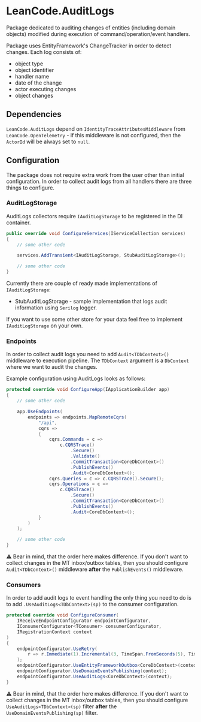 # LeanCode.AuditLogs

Package dedicated to auditing changes of entities (including domain objects) modified during execution of command/operation/event handlers.

Package uses EntityFramework's ChangeTracker in order to detect changes. Each log consists of:
- object type
- object identifier
- handler name
- date of the change
- actor executing changes
- object changes

## Dependencies

`LeanCode.AuditLogs` depend on `IdentityTraceAttributesMiddleware` from  `LeanCode.OpenTelemetry` - if this middleware is not configured, then the `ActorId` will be always set to `null`.

## Configuration

The package does not require extra work from the user other than initial configuration. In order to collect audit logs from all handlers there are three things to configure.

### AuditLogStorage

AuditLogs collectors require `IAuditLogStorage` to be registered in the DI container.

```csharp
public override void ConfigureServices(IServiceCollection services)
{
    // some other code

    services.AddTransient<IAuditLogStorage, StubAuditLogStorage>();

    // some other code
}
```

Currently there are couple of ready made implementations of `IAuditLogStorage`:
- StubAuditLogStorage - sample implementation that logs audit information using `Serilog` logger.

If you want to use some other store for your data feel free to implement `IAuditLogStorage` on your own.

### Endpoints

In order to collect audit logs you need to add `Audit<TDbContext>()` middleware to execution pipeline. The `TDbContext`
argument is a `DbContext` where we want to audit the changes.

Example configuration using AuditLogs looks as follows:

```csharp
protected override void ConfigureApp(IApplicationBuilder app)
{
    // some other code

    app.UseEndpoints(
        endpoints => endpoints.MapRemoteCqrs(
            "/api",
            cqrs =>
            {
                cqrs.Commands = c =>
                    c.CQRSTrace()
                        .Secure()
                        .Validate()
                        .CommitTransaction<CoreDbContext>()
                        .PublishEvents()
                        .Audit<CoreDbContext>();
                cqrs.Queries = c => c.CQRSTrace().Secure();
                cqrs.Operations = c =>
                    c.CQRSTrace()
                        .Secure()
                        .CommitTransaction<CoreDbContext>()
                        .PublishEvents()
                        .Audit<CoreDbContext>();
            }
        )
    );

    // some other code
}
```

⚠️ Bear in mind, that the order here makes difference. If you don't want to collect changes in the MT inbox/outbox
tables, then you should configure `Audit<TDbContext>()` middleware **after** the `PublishEvents()` middleware.

### Consumers

In order to add audit logs to event handling the only thing you need to do is to add `.UseAuditLogs<TDbContext>(sp)`
to the consumer configuration.

```csharp
protected override void ConfigureConsumer(
    IReceiveEndpointConfigurator endpointConfigurator,
    IConsumerConfigurator<TConsumer> consumerConfigurator,
    IRegistrationContext context
)
{
    endpointConfigurator.UseRetry(
        r => r.Immediate(1).Incremental(3, TimeSpan.FromSeconds(5), TimeSpan.FromSeconds(5))
    );
    endpointConfigurator.UseEntityFrameworkOutbox<CoreDbContext>(context);
    endpointConfigurator.UseDomainEventsPublishing(context);
    endpointConfigurator.UseAuditLogs<CoreDbContext>(context);
}
```

⚠️ Bear in mind, that the order here makes difference. If you don't want to collect changes in the MT inbox/outbox
tables, then you should configure `UseAuditLogs<TDbContext>(sp)` filter **after** the `UseDomainEventsPublishing(sp)`
filter.
